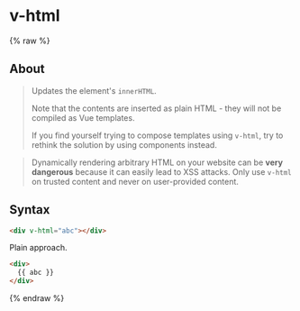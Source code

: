 # v-html

{% raw %}

## About

> Updates the element's `innerHTML`. 
> 
> Note that the contents are inserted as plain HTML - they will not be compiled as Vue templates. 
> 
> If you find yourself trying to compose templates using `v-html`, try to rethink the solution by using components instead.

> Dynamically rendering arbitrary HTML on your website can be **very dangerous** because it can easily lead to XSS attacks. Only use `v-html` on trusted content and never on user-provided content.


## Syntax

```html
<div v-html="abc"></div>
```

Plain approach.

```html
<div>
  {{ abc }}  
</div>
```

{% endraw %}

